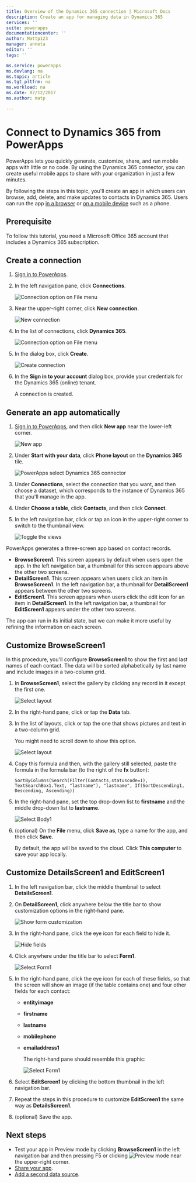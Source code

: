 ```yaml
---
title: Overview of the Dynamics 365 connection | Microsoft Docs
description: Create an app for managing data in Dynamics 365
services: ''
suite: powerapps
documentationcenter: ''
author: Mattp123
manager: anneta
editor: ''
tags: ''

ms.service: powerapps
ms.devlang: na
ms.topic: article
ms.tgt_pltfrm: na
ms.workload: na
ms.date: 07/12/2017
ms.author: matp

---
```

# Connect to Dynamics 365 from PowerApps
PowerApps lets you quickly generate, customize, share, and run mobile apps with little or no code. By using the Dynamics 365 connector, you can create useful mobile apps to share with your organization in just a few minutes.

By following the steps in this topic, you'll create an app in which users can browse, add, delete, and make updates to contacts in Dynamics 365. Users can run the app [in a browser](../run-app-browser.md) or [on a mobile device](../run-app-client.md) such as a phone.

## Prerequisite
To follow this tutorial, you need a Microsoft Office 365 account that includes a Dynamics 365 subscription.

## Create a connection
1. [Sign in to PowerApps](https://web.powerapps.com/).
2. In the left navigation pane, click **Connections**.
   
    ![Connection option on File menu](./media/connection-dynamics-crmonline/file-connections.png)
3. Near the upper-right corner, click **New connection**.
   
    ![New connection](./media/connection-dynamics-crmonline/new-connection.png)
4. In the list of connections, click **Dynamics 365**.
   
    ![Connection option on File menu](./media/connection-dynamics-crmonline/connection-d365.png)
5. In the dialog box, click **Create**.
   
    ![Create connection](./media/connection-dynamics-crmonline/create-connection.png)
6. In the **Sign in to your account** dialog box, provide your credentials for the Dynamics 365 (online) tenant.
   
    A connection is created.

## Generate an app automatically
1. [Sign in to PowerApps](https://web.powerapps.com/), and then click **New app** near the lower-left corner.
   
    ![New app](./media/connection-dynamics-crmonline/new-app.png)
2. Under **Start with your data**, click **Phone layout** on the **Dynamics 365** tile.
   
    ![PowerApps select Dynamics 365 connector](./media/connection-dynamics-crmonline/phonelayout.png)
3. Under **Connections**, select the connection that you want, and then choose a dataset, which corresponds to the instance of Dynamics 365 that you'll manage in the app.
4. Under **Choose a table**, click **Contacts**, and then click **Connect**.
5. In the left navigation bar, click or tap an icon in the upper-right corner to switch to the thumbnail view.
   
    ![Toggle the views](./media/connection-dynamics-crmonline/toggle-view.png)

PowerApps generates a three-screen app based on contact records.

* **BrowseScreen1**. This screen appears by default when users open the app. In the left navigation bar, a thumbnail for this screen appears above the other two screens.
* **DetailScreen1**. This screen appears when users click an item in **BrowseScreen1**.  In the left navigation bar, a thumbnail for **DetailScreen1** appears between the other two screens.
* **EditScreen1**. This screen appears when users click the edit icon for an item in **DetailScreen1**. In the left navigation bar, a thumbnail for **EditScreen1** appears under the other two screens.

The app can run in its initial state, but we can make it more useful by refining the information on each screen.

## Customize BrowseScreen1
In this procedure, you'll configure **BrowseScreen1** to show the first and last names of each contact. The data will be sorted alphabetically by last name and include images in a two-column grid.

1. In **BrowseScreen1**, select the gallery by clicking any record in it except the first one.
   
    ![Select layout](./media/connection-dynamics-crmonline/select-gallery.png)
2. In the right-hand pane, click or tap the **Data** tab.
3. In the list of layouts, click or tap the one that shows pictures and text in a two-column grid.
   
    You might need to scroll down to show this option.
   
    ![Select layout](./media/connection-dynamics-crmonline/select-layout.png)
4. Copy this formula and then, with the gallery still selected, paste the formula in the formula bar (to the right of the **fx** button):
   
    `SortByColumns(Search(Filter(Contacts,statuscode=1), TextSearchBox1.Text, "lastname"), "lastname", If(SortDescending1, Descending, Ascending))`
5. In the right-hand pane, set the top drop-down list to **firstname** and the middle drop-down list to **lastname**.
   
    ![Select Body1](./media/connection-dynamics-crmonline/firstname-lastname.png)
6. (optional) On the **File** menu, click **Save as**, type a name for the app, and then click **Save**.
   
    By default, the app will be saved to the cloud. Click **This computer** to save your app locally.

## Customize DetailsScreen1 and EditScreen1
1. In the left navigation bar, click the middle thumbnail to select **DetailsScreen1**.
2. On **DetailScreen1**, click anywhere below the title bar to show customization options in the right-hand pane.
   
    ![Show form customization](./media/connection-dynamics-crmonline/show-customization.png)
3. In the right-hand pane, click the eye icon for each field to hide it.
   
    ![Hide fields](./media/connection-dynamics-crmonline/hide-field.png)
4. Click anywhere under the title bar to select **Form1**.
   
    ![Select Form1](./media/connection-dynamics-crmonline/select-form1.png)
5. In the right-hand pane, click the eye icon for each of these fields, so that the screen will show an image (if the table contains one) and four other fields for each contact:
   
   * **entityimage**
   * **firstname**
   * **lastname**
   * **mobilephone**
   * **emailaddress1**
     
     The right-hand pane should resemble this graphic:
     
     ![Select Form1](./media/connection-dynamics-crmonline/show-fields.png)
6. Select **EditScreen1** by clicking the bottom thumbnail in the left navigation bar.
7. Repeat the steps in this procedure to customize **EditScreen1** the same way as **DetailsScreen1**.
8. (optional) Save the app.

## Next steps
* Test your app in Preview mode by clicking **BrowseScreen1** in the left navigation bar and then pressing F5 or clicking ![Preview mode](./media/connection-dynamics-crmonline/runpowerapp.png) near the upper-right corner.
* [Share your app](../share-app.md).
* [Add a second data source](../maker/add-data-connection.md).

